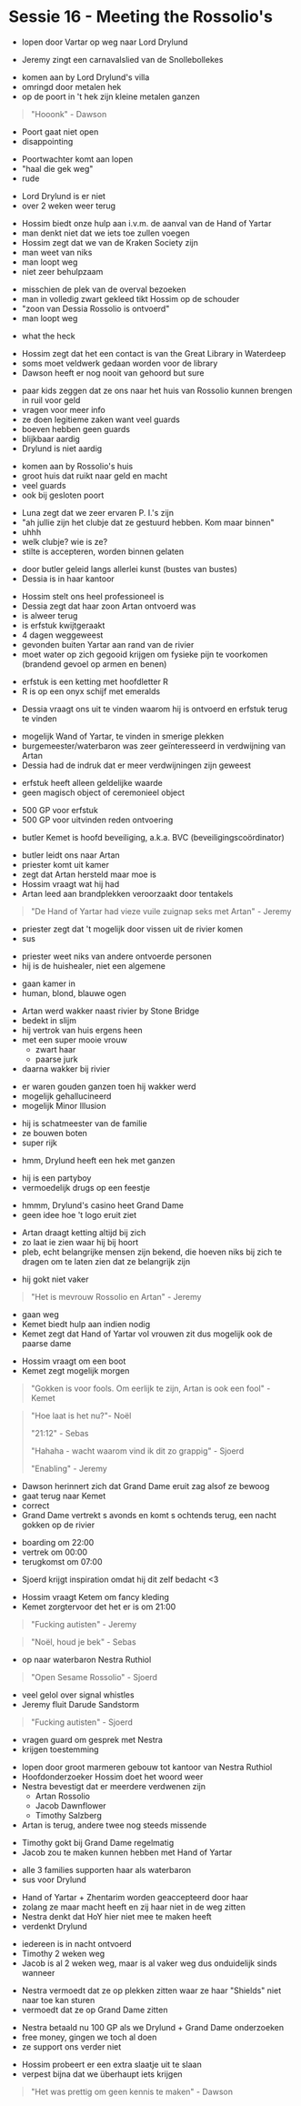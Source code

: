 # Sessie 16 - Meeting the Rossolio's

- lopen door Vartar op weg naar Lord Drylund

+ Jeremy zingt een carnavalslied van de Snollebollekes

- komen aan by Lord Drylund's villa
- omringd door metalen hek
- op de poort in 't hek zijn kleine metalen ganzen

> "Hooonk" - Dawson

- Poort gaat niet open
- disappointing

+ Poortwachter komt aan lopen
+ "haal die gek weg"
+ rude

- Lord Drylund is er niet
- over 2 weken weer terug

+ Hossim biedt onze hulp aan i.v.m. de aanval van de Hand of Yartar
+ man denkt niet dat we iets toe zullen voegen
+ Hossim zegt dat we van de Kraken Society zijn
+ man weet van niks
+ man loopt weg
+ niet zeer behulpzaam

- misschien de plek van de overval bezoeken
- man in volledig zwart gekleed tikt Hossim op de schouder
- "zoon van Dessia Rossolio is ontvoerd"
- man loopt weg

+ what the heck

- Hossim zegt dat het een contact is van the Great Library in Waterdeep
- soms moet veldwerk gedaan worden voor de library
- Dawson heeft er nog nooit van gehoord but sure

+ paar kids zeggen dat ze ons naar het huis van Rossolio kunnen brengen in ruil voor geld
+ vragen voor meer info
+ ze doen legitieme zaken want veel guards
+ boeven hebben geen guards
+ blijkbaar aardig
+ Drylund is niet aardig

- komen aan by Rossolio's huis
- groot huis dat ruikt naar geld en macht
- veel guards
- ook bij gesloten poort

+ Luna zegt dat we zeer ervaren P. I.'s zijn
+ "ah jullie zijn het clubje dat ze gestuurd hebben. Kom maar binnen"
+ uhhh
+ welk clubje? wie is ze?
+ stilte is accepteren, worden binnen gelaten

- door butler geleid langs allerlei kunst (bustes van bustes)
- Dessia is in haar kantoor

+ Hossim stelt ons heel professioneel is
+ Dessia zegt dat haar zoon Artan ontvoerd was
+ is alweer terug
+ is erfstuk kwijtgeraakt
+ 4 dagen weggeweest
+ gevonden buiten Yartar aan rand van de rivier
+ moet water op zich gegooid krijgen om fysieke pijn te voorkomen (brandend gevoel op armen en benen)

- erfstuk is een ketting met hoofdletter R
- R is op een onyx schijf met emeralds

+ Dessia vraagt ons uit te vinden waarom hij is ontvoerd en erfstuk terug te vinden

- mogelijk Wand of Yartar, te vinden in smerige plekken
- burgemeester/waterbaron was zeer geïnteresseerd in verdwijning van Artan
- Dessia had de indruk dat er meer verdwijningen zijn geweest

+ erfstuk heeft alleen geldelijke waarde
+ geen magisch object of ceremonieel object

- 500 GP voor erfstuk
- 500 GP voor uitvinden reden ontvoering

+ butler Kemet is hoofd beveiliging, a.k.a. BVC (beveiligingscoördinator)

- butler leidt ons naar Artan
- priester komt uit kamer
- zegt dat Artan hersteld maar moe is
- Hossim vraagt wat hij had
- Artan leed aan brandplekken veroorzaakt door tentakels

> "De Hand of Yartar had vieze vuile zuignap seks met Artan" - Jeremy

- priester zegt dat 't mogelijk door vissen uit de rivier komen
- sus

+ priester weet niks van andere ontvoerde personen
+ hij is de huishealer, niet een algemene

- gaan kamer in
- human, blond, blauwe ogen

+ Artan werd wakker naast rivier by Stone Bridge
+ bedekt in slijm
+ hij vertrok van huis ergens heen
+ met een super mooie vrouw
    - zwart haar
    - paarse jurk
+ daarna wakker bij rivier

- er waren gouden ganzen toen hij wakker werd
- mogelijk gehallucineerd
- mogelijk Minor Illusion

+ hij is schatmeester van de familie
+ ze bouwen boten
+ super rijk

- hmm, Drylund heeft een hek met ganzen

+ hij is een partyboy
+ vermoedelijk drugs op een feestje

- hmmm, Drylund's casino heet Grand Dame
- geen idee hoe 't logo eruit ziet

+ Artan draagt ketting altijd bij zich
+ zo laat ie zien waar hij bij hoort
+ pleb, echt belangrijke mensen zijn bekend, die hoeven niks bij zich te dragen om te laten zien dat ze belangrijk zijn

- hij gokt niet vaker

> "Het is mevrouw Rossolio en Artan" - Jeremy

- gaan weg
- Kemet biedt hulp aan indien nodig
- Kemet zegt dat Hand of Yartar vol vrouwen zit dus mogelijk ook de paarse dame

+ Hossim vraagt om een boot
+ Kemet zegt mogelijk morgen

> "Gokken is voor fools. Om eerlijk te zijn, Artan is ook een fool" - Kemet

> "Hoe laat is het nu?"- Noël
>
> "21:12" - Sebas
>
> "Hahaha - wacht waarom vind ik dit zo grappig" - Sjoerd
>
> "Enabling" - Jeremy

- Dawson herinnert zich dat Grand Dame eruit zag alsof ze bewoog
- gaat terug naar Kemet
- correct
- Grand Dame vertrekt s avonds en komt s ochtends terug, een nacht gokken op de rivier

+ boarding om 22:00
+ vertrek om 00:00
+ terugkomst om 07:00

- Sjoerd krijgt inspiration omdat hij dit zelf bedacht <3

+ Hossim vraagt Ketem om fancy kleding
+ Kemet zorgtervoor det het er is om 21:00

> "Fucking autisten" - Jeremy

> "Noël, houd je bek" - Sebas

- op naar waterbaron Nestra Ruthiol

> "Open Sesame Rossolio" - Sjoerd

- veel gelol over signal whistles
- Jeremy fluit Darude Sandstorm

> "Fucking autisten" - Sjoerd

- vragen guard om gesprek met Nestra
- krijgen toestemming

+ lopen door groot marmeren gebouw tot kantoor van Nestra Ruthiol
+ Hoofdonderzoeker Hossim doet het woord weer
+ Nestra bevestigt dat er meerdere verdwenen zijn
    - Artan Rossolio
    - Jacob Dawnflower
    - Timothy Salzberg
+ Artan is terug, andere twee nog steeds missende

- Timothy gokt bij Grand Dame regelmatig
- Jacob zou te maken kunnen hebben met Hand of Yartar

+ alle 3 families supporten haar als waterbaron
+ sus voor Drylund

- Hand of Yartar + Zhentarim worden geaccepteerd door haar
- zolang ze maar macht heeft en zij haar niet in de weg zitten
- Nestra denkt dat HoY hier niet mee te maken heeft
- verdenkt Drylund

+ iedereen is in nacht ontvoerd
+ Timothy 2 weken weg
+ Jacob is al 2 weken weg, maar is al vaker weg dus onduidelijk sinds wanneer

- Nestra vermoedt dat ze op plekken zitten waar ze haar "Shields" niet naar toe kan sturen
- vermoedt dat ze op Grand Dame zitten

+ Nestra betaald nu 100 GP als we Drylund + Grand Dame onderzoeken
+ free money, gingen we toch al doen
+ ze support ons verder niet

- Hossim probeert er een extra slaatje uit te slaan
- verpest bijna dat we überhaupt iets krijgen

> "Het was prettig om geen kennis te maken" - Dawson
